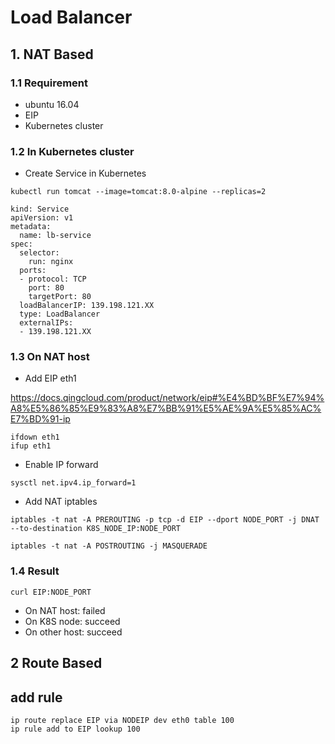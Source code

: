 # Load Balancer

## 1. NAT Based
### 1.1 Requirement

- ubuntu 16.04
- EIP
- Kubernetes cluster

### 1.2 In Kubernetes cluster

- Create Service in Kubernetes

```
kubectl run tomcat --image=tomcat:8.0-alpine --replicas=2
```

```
kind: Service
apiVersion: v1
metadata:
  name: lb-service
spec:
  selector:
    run: nginx
  ports:
  - protocol: TCP
    port: 80
    targetPort: 80
  loadBalancerIP: 139.198.121.XX
  type: LoadBalancer
  externalIPs:
  - 139.198.121.XX
```

### 1.3 On NAT host
- Add EIP eth1

https://docs.qingcloud.com/product/network/eip#%E4%BD%BF%E7%94%A8%E5%86%85%E9%83%A8%E7%BB%91%E5%AE%9A%E5%85%AC%E7%BD%91-ip

```
ifdown eth1
ifup eth1
```

- Enable IP forward

```
sysctl net.ipv4.ip_forward=1
```

- Add NAT iptables
```
iptables -t nat -A PREROUTING -p tcp -d EIP --dport NODE_PORT -j DNAT --to-destination K8S_NODE_IP:NODE_PORT

iptables -t nat -A POSTROUTING -j MASQUERADE
```

### 1.4 Result
```
curl EIP:NODE_PORT
```
- On NAT host: failed
- On K8S node: succeed
- On other host: succeed

## 2 Route Based



## add rule
```
ip route replace EIP via NODEIP dev eth0 table 100
ip rule add to EIP lookup 100

```
